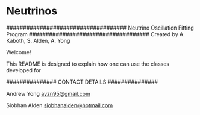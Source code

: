 # Neutrinos
####################################
Neutrino Oscillation Fitting Program
####################################
Created by A. Kaboth, S. Alden, A. Yong

Welcome!

This README is designed to explain how one can use the classes developed for 




###############
CONTACT DETAILS
###############

Andrew Yong
ayzn95@gmail.com

Siobhan Alden
siobhanalden@hotmail.com
